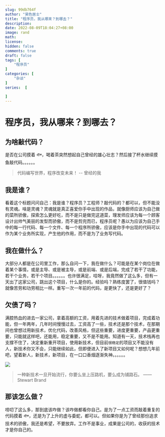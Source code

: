 ```yaml
---
slug: 99db764f
author: "昊色居士"
title: "程序员，我从哪来？到哪去？"
description: 
date: 2022-08-09T18:04:27+08:00
image: rand
math: 
license: 
hidden: false
comments: true
draft: false
tags: [
    "程序员"
]
categories: [
    "杂谈"
]
series:  [

]
---
```


# 程序员，我从哪来？到哪去？

## 为啥敲代码？

是否在公司摸着 🐟，喝着茶突然想起自己曾经的雄心壮志？然后接了杯水继续摸鱼敲代码。。。。。。

> 代码编写世界，程序改变未来！ -- 曾经的我

## 我是谁？

看着这个标题问问自己：我是谁？程序员？工程师？敲代码的？都可以，但不能没有灵魂。啥是灵魂？灵魂就是真正喜爱你手中出现的作品，就像厨师应该为自己做的菜所骄傲，探索怎么更好吃，而不是只是做完这道菜，理发师应该为每一个顾客设计出帅气美丽的发型而骄傲，而不是剪完而已，程序员呢？愚以为应该为自己手中的每一行代码、每一个文件、每一个程序所骄傲，应该是你手中出现的代码可以作为某个业务所实现，产生他的作用，而不是为了业务写代码。

## 我在做什么？

大部分人都是在公司里工作，那么自问一下，我在做什么？可能是在某个岗位在做着某个事情，或是主导、或是被主导，或是前端、或是后端，完成了若干了功能，若干个业务，若干个项目。。。。。。也许很满足，哇呀，我竟然做了这么多，但有一天出了这家公司，跳出这个项目，什么是你的。经验吗？熟练度罢了，很值钱吗？就像苦劳和功劳相比一样。重写一次一年前的代码，是更快了，还是更好了？

## 欠债了吗？

满腔热血的进去一家公司，拿着高额的工资，用着先进的技术做着项目，完成着功能，但一年两年，几年时间慢慢过去，工资高了一些，技术还是那个技术，在那期间也曾想过用新技术，优化代码，改善风格，但这些重要，进度更重要，产品更重要，只能就这样吧，还能用，稳定重要，又不是不能用。知道有一天，技术栈再也支撑不住了，决定重新重开项目，使用新技术，但目前`很稳定`的项目又不能没有人，新技术你又不会，只能继续如此，但即便进入了新项目又如何呢？想想几年前吧，望着新人，新技术，新项目，在一口口香烟逐渐失神。。。。。。

![](https://files.mdnice.com/user/29990/5d6626c1-fb55-45c1-8f63-89fcb08e5341.png)

> 一种新技术一旦开始流行，你要么坐上压路机，要么成为铺路石。 —— Stewart Brand

## 那该怎么做？

唠叨了这么多，那到底该咋做？该咋做都看你自己。是为了一点工资而敲着重复的代码摸着 🐟，还是为了上升的虚与委蛇，都可以。但如果你是为了曾经那份追求技术的骄傲，我还是希望，不要放弃。工作不是事业，成果是公司的，收获的技术才是你自己的。
